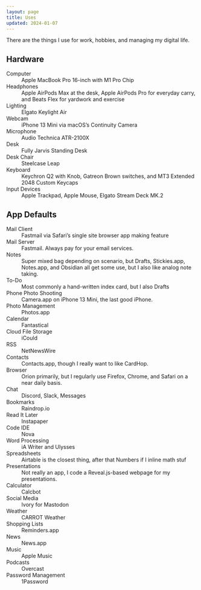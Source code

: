 ```yaml
---
layout: page
title: Uses
updated: 2024-01-07
---
```


There are the things I use for work, hobbies, and managing my digital life.

## Hardware
<dl>
	<dt>Computer</dt>
	<dd>Apple MacBook Pro 16-inch with M1 Pro Chip</dd>
	<dt>Headphones</dt>
	<dd>Apple AirPods Max at the desk, Apple AirPods Pro for everyday carry, and Beats Flex for yardwork and exercise</dd>
	<dt>Lighting</dt>
	<dd>Elgato Keylight Air</dd>
	<dt>Webcam</dt>
	<dd>iPhone 13 Mini via macOS’s Continuity Camera</dd>
	<dt>Microphone</dt>
	<dd>Audio Technica ATR-2100X</dd>
	<dt>Desk</dt>
	<dd>Fully Jarvis Standing Desk</dd>
	<dt>Desk Chair</dt>
	<dd>Steelcase Leap</dd>
	<dt>Keyboard</dt>
	<dd>Keychron Q2 with Knob, Gatreon Brown switches, and MT3 Extended 2048 Custom Keycaps</dd>
	<dt>Input Devices</dt>
	<dd>Apple Trackpad, Apple Mouse, Elgato Stream Deck MK.2</dd>
</dl>

## App Defaults
<dl>
	<dt>Mail Client</dt>
	<dd>
		Fastmail via Safari’s single site browser app making feature
	</dd>
	<dt>Mail Server</dt>
	<dd>
		Fastmail. Always pay for your email services.
	</dd>
	<dt>Notes</dt>
	<dd>
		Super mixed bag depending on scenario, but Drafts, Stickies.app, Notes.app, and Obsidian all get some use, but I also like analog note taking.
	</dd>
	<dt>To-Do</dt>
	<dd>
		Most commonly a hand-written index card, but I also Drafts
	</dd>
	<dt>Phone Photo Shooting</dt>
	<dd>
		Camera.app on iPhone 13 Mini, the last good iPhone.
	</dd>
	<dt>Photo Management</dt>
	<dd>
		Photos.app
	</dd>
	<dt>Calendar</dt>
	<dd>
		Fantastical
	</dd>
	<dt>Cloud File Storage</dt>
	<dd>
		iCould
	</dd>
	<dt>RSS</dt>
	<dd>
		NetNewsWire
	</dd>
	<dt>Contacts</dt>
	<dd>
		Contacts.app, though I really want to like CardHop.
	</dd>
	<dt>Browser</dt>
	<dd>
		Orion primarily, but I regularly use Firefox, Chrome, and Safari on a near daily basis.
	</dd>
	<dt>Chat</dt>
	<dd>
		Discord, Slack, Messages
	</dd>
	<dt>Bookmarks</dt>
	<dd>
		Raindrop.io
	</dd>
	<dt>Read It Later</dt>
	<dd>
		Instapaper
	</dd>
	<dt>Code IDE</dt>
	<dd>
		Nova
	</dd>
	<dt>Word Processing</dt>
	<dd>
		iA Writer and Ulysses
	</dd>
	<dt>Spreadsheets</dt>
	<dd>
		Airtable is the closest thing, after that Numbers if I inline math stuf
	</dd>
	<dt>Presentations</dt>
	<dd>
		Not really an app, I code a Reveal.js-based webpage for my presentations.
	</dd>
	</dd>
	<dt>Calculator</dt>
	<dd>
		Calcbot
	</dd>
	<dt>Social Media</dt>
	<dd>
		Ivory for Mastodon
	</dd>
	<dt>Weather</dt>
	<dd>
		CARROT Weather
	</dd>
	<dt>Shopping Lists</dt>
	<dd>
		Reminders.app
	</dd>
	<dt>News</dt>
	<dd>
		News.app
	</dd>
	<dt>Music</dt>
	<dd>
		Apple Music
	</dd>
	<dt>Podcasts</dt>
	<dd>
		Overcast
	</dd>
	<dt>Password Management</dt>
	<dd>
		1Password
	</dd>
</dl>
